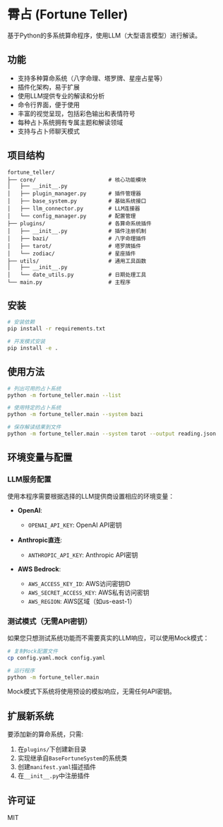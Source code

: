 # 霄占 (Fortune Teller)

基于Python的多系统算命程序，使用LLM（大型语言模型）进行解读。

## 功能

- 支持多种算命系统（八字命理、塔罗牌、星座占星等）
- 插件化架构，易于扩展
- 使用LLM提供专业的解读和分析
- 命令行界面，便于使用
- 丰富的视觉呈现，包括彩色输出和表情符号
- 每种占卜系统拥有专属主题和解读领域
- 支持与占卜师聊天模式

## 项目结构

```
fortune_teller/
├── core/                       # 核心功能模块
│   ├── __init__.py
│   ├── plugin_manager.py       # 插件管理器
│   ├── base_system.py          # 基础系统接口
│   ├── llm_connector.py        # LLM连接器
│   └── config_manager.py       # 配置管理
├── plugins/                    # 各算命系统插件
│   ├── __init__.py             # 插件注册机制
│   ├── bazi/                   # 八字命理插件
│   ├── tarot/                  # 塔罗牌插件
│   └── zodiac/                 # 星座插件
├── utils/                      # 通用工具函数
│   ├── __init__.py
│   └── date_utils.py           # 日期处理工具
└── main.py                     # 主程序
```

## 安装

```bash
# 安装依赖
pip install -r requirements.txt

# 开发模式安装
pip install -e .
```

## 使用方法

```bash
# 列出可用的占卜系统
python -m fortune_teller.main --list

# 使用特定的占卜系统
python -m fortune_teller.main --system bazi

# 保存解读结果到文件
python -m fortune_teller.main --system tarot --output reading.json
```

## 环境变量与配置

### LLM服务配置

使用本程序需要根据选择的LLM提供商设置相应的环境变量：

- **OpenAI**:
  - `OPENAI_API_KEY`: OpenAI API密钥

- **Anthropic直连**:
  - `ANTHROPIC_API_KEY`: Anthropic API密钥

- **AWS Bedrock**:
  - `AWS_ACCESS_KEY_ID`: AWS访问密钥ID
  - `AWS_SECRET_ACCESS_KEY`: AWS私有访问密钥
  - `AWS_REGION`: AWS区域（如us-east-1）

### 测试模式（无需API密钥）

如果您只想测试系统功能而不需要真实的LLM响应，可以使用Mock模式：

```bash
# 复制Mock配置文件
cp config.yaml.mock config.yaml

# 运行程序
python -m fortune_teller.main
```

Mock模式下系统将使用预设的模拟响应，无需任何API密钥。

## 扩展新系统

要添加新的算命系统，只需:

1. 在`plugins/`下创建新目录
2. 实现继承自`BaseFortuneSystem`的系统类
3. 创建`manifest.yaml`描述插件
4. 在`__init__.py`中注册插件

## 许可证

MIT
